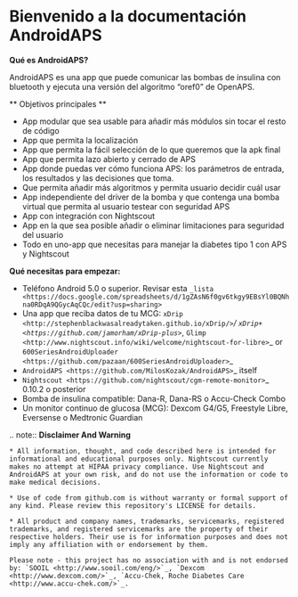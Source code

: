 
Bienvenido a la documentación AndroidAPS
==============================================

**Qué es AndroidAPS?**

AndroidAPS es una app que puede comunicar las bombas de insulina con bluetooth y ejecuta una versión del algoritmo “oref0” de OpenAPS.

** Objetivos principales **

* App modular que sea usable para añadir más módulos sin tocar el resto de código 
* App que permita la localización
* App que permita la fácil selección de lo que queremos que la apk final
* App que permita lazo abierto y cerrado de APS
* App donde puedas ver cómo funciona APS: los parámetros de entrada, los resultados y las decisiones que toma. 
* Que permita añadir más algoritmos y permita usuario decidir cuál usar
* App independiente del driver de la bomba y que contenga una bomba virtual que permita al usuario testear con seguridad APS
* App con integración con Nightscout
* App en la que sea posible añadir o eliminar limitaciones para seguridad del usuario
* Todo en uno-app que necesitas para manejar la diabetes tipo 1 con APS y Nightscout


**Qué necesitas para empezar:**

* Teléfono Android 5.0 o superior. Revisar esta `_lista <https://docs.google.com/spreadsheets/d/1gZAsN6f0gv6tkgy9EBsYl0BQNhna0RDqA9QGycAqCQc/edit?usp=sharing>`
* Una app que reciba datos de tu MCG: `xDrip <http://stephenblackwasalreadytaken.github.io/xDrip/>`_/ `xDrip+ <https://github.com/jamorham/xDrip-plus>`_, `Glimp <http://www.nightscout.info/wiki/welcome/nightscout-for-libre>`_ or `600SeriesAndroidUploader <https://github.com/pazaan/600SeriesAndroidUploader>`_
* `AndroidAPS <https://github.com/MilosKozak/AndroidAPS>`_ itself
* `Nightscout <https://github.com/nightscout/cgm-remote-monitor>`_ 0.10.2 o posterior
* Bomba de insulina compatible: Dana-R, Dana-RS o Accu-Check Combo
* Un monitor continuo de glucosa (MCG): Dexcom G4/G5, Freestyle Libre, Eversense o Medtronic Guardian


.. note:: 
	**Disclaimer And Warning**

	* All information, thought, and code described here is intended for informational and educational purposes only. Nightscout currently makes no attempt at HIPAA privacy compliance. Use Nightscout and AndroidAPS at your own risk, and do not use the information or code to make medical decisions.

	* Use of code from github.com is without warranty or formal support of any kind. Please review this repository's LICENSE for details.

	* All product and company names, trademarks, servicemarks, registered trademarks, and registered servicemarks are the property of their respective holders. Their use is for information purposes and does not imply any affiliation with or endorsement by them.

	Please note - this project has no association with and is not endorsed by: `SOOIL <http://www.sooil.com/eng/>`_, `Dexcom <http://www.dexcom.com/>`_, `Accu-Chek, Roche Diabetes Care <http://www.accu-chek.com/>`_.
